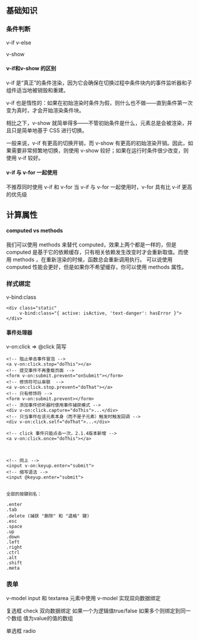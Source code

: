 ## 基础知识

### 条件判断
v-if
v-else

v-show


#### v-if和v-show 的区别

v-if 是“真正”的条件渲染，因为它会确保在切换过程中条件块内的事件监听器和子组件适当地被销毁和重建。

v-if 也是惰性的：如果在初始渲染时条件为假，则什么也不做——直到条件第一次变为真时，才会开始渲染条件块。

相比之下，v-show 就简单得多——不管初始条件是什么，元素总是会被渲染，并且只是简单地基于 CSS 进行切换。

一般来说，v-if 有更高的切换开销，而 v-show 有更高的初始渲染开销。因此，如果需要非常频繁地切换，则使用 v-show 较好；如果在运行时条件很少改变，则使用 v-if 较好。

#### v-if 与 v-for 一起使用

不推荐同时使用 v-if 和 v-for
当 v-if 与 v-for 一起使用时，v-for 具有比 v-if 更高的优先级


## 计算属性

#### computed vs methods

我们可以使用 methods 来替代 computed，效果上两个都是一样的，但是 computed 是基于它的依赖缓存，只有相关依赖发生改变时才会重新取值。而使用 methods ，在重新渲染的时候，函数总会重新调用执行。
可以说使用 computed 性能会更好，但是如果你不希望缓存，你可以使用 methods 属性。

### 样式绑定

v-bind:class 
```
<div class="static"
     v-bind:class="{ active: isActive, 'text-danger': hasError }">
</div>
```

#### 事件处理器
v-on:click   => @click  简写

```
<!-- 阻止单击事件冒泡 -->
<a v-on:click.stop="doThis"></a>
<!-- 提交事件不再重载页面 -->
<form v-on:submit.prevent="onSubmit"></form>
<!-- 修饰符可以串联  -->
<a v-on:click.stop.prevent="doThat"></a>
<!-- 只有修饰符 -->
<form v-on:submit.prevent></form>
<!-- 添加事件侦听器时使用事件捕获模式 -->
<div v-on:click.capture="doThis">...</div>
<!-- 只当事件在该元素本身（而不是子元素）触发时触发回调 -->
<div v-on:click.self="doThat">...</div>

<!-- click 事件只能点击一次，2.1.4版本新增 -->
<a v-on:click.once="doThis"></a>



<!-- 同上 -->
<input v-on:keyup.enter="submit">
<!-- 缩写语法 -->
<input @keyup.enter="submit">


全部的按键别名：

.enter
.tab
.delete (捕获 "删除" 和 "退格" 键)
.esc
.space
.up
.down
.left
.right
.ctrl
.alt
.shift
.meta

```

### 表单

v-model  input 和 textarea 元素中使用 v-model 实现双向数据绑定

复选框 check 双向数据绑定  如果一个为逻辑值true/false
如果多个则绑定到同一个数组 值为value的值的数组

单选框 radio  


